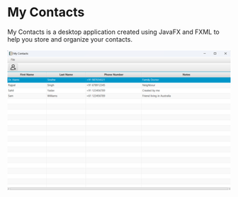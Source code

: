 # My Contacts
My Contacts is a desktop application created using JavaFX and FXML to help you store and organize your contacts.
<br><br>
![App's Interface](.mvn/wrapper/img.png)